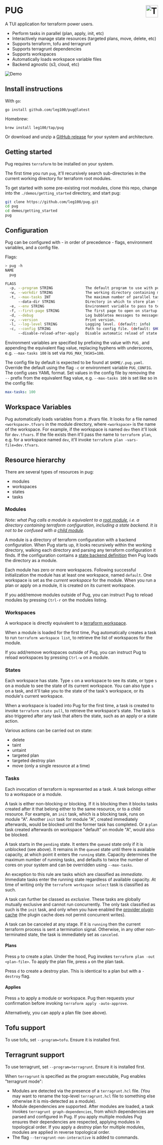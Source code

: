 <h1> PUG
<a title="This tool is Tool of The Week on Terminal Trove, The $HOME of all things in the terminal" href="https://terminaltrove.com/">
<img align="right" src="https://terminaltrove.com/assets/media/terminal_trove_tool_of_the_week_green_on_dark_grey_bg.png" alt="Terminal Trove Tool of The Week" height="40"></a></h1>

A TUI application for terraform power users.

* Perform tasks in parallel (plan, apply, init, etc)
* Interactively manage state resources (targeted plans, move, delete, etc)
* Supports terraform, tofu and terragrunt
* Supports terragrunt dependencies
* Supports workspaces
* Automatically loads workspace variable files
* Backend agnostic (s3, cloud, etc)

![Demo](./demo/demo.gif)

## Install instructions

With `go`:

```
go install github.com/leg100/pug@latest
```

Homebrew:

```
brew install leg100/tap/pug
```

Or download and unzip a [GitHub release](https://github.com/leg100/pug/releases) for your system and architecture.

## Getting started

Pug requires `terraform` to be installed on your system.

The first time you run `pug`, it'll recursively search sub-directories in the current working directory for terraform root modules.

To get started with some pre-existing root modules, clone this repo, change into the `./demos/getting_started` directory, and start pug:

```bash
git clone https://github.com/leg100/pug.git
cd pug
cd demos/getting_started
pug
```

## Configuration

Pug can be configured with - in order of precedence - flags, environment variables, and a config file.

Flags:

```bash
> pug -h
NAME
  pug

FLAGS
  -p, --program STRING               The default program to use with pug. (default: terraform)
  -w, --workdir STRING               The working directory containing modules. (default: .)
  -t, --max-tasks INT                The maximum number of parallel tasks. (default: 32)
      --data-dir STRING              Directory in which to store plan files. (default: $HOME/.pug)
  -e, --env STRING                   Environment variable to pass to terraform process. Can set more than once.
  -f, --first-page STRING            The first page to open on startup. (default: modules)
  -d, --debug                        Log bubbletea messages to messages.log
  -v, --version                      Print version.
  -l, --log-level STRING             Logging level. (default: info)
  -c, --config STRING                Path to config file. (default: $HOME/.pug.yaml)
      --disable-reload-after-apply   Disable automatic reload of state following an apply.
```

Environment variables are specified by prefixing the value with `PUG_` and appending the equivalent flag value, replacing hyphens with underscores, e.g. `--max-tasks 100` is set via `PUG_MAX_TASKS=100`.

The config file by default is expected to be found at `$HOME/.pug.yaml`. Override the default using the flag `-c` or environment variable `PUG_CONFIG`. The config uses YAML format. Set values in the config file by removing the `--` prefix from the equivalent flag value, e.g. `--max-tasks 100` is set like so in the config file:

```yaml
max-tasks: 100
```

## Workspace Variables

Pug automatically loads variables from a .tfvars file. It looks for a file named `<workspace>.tfvars` in the module directory, where `<workspace>` is the name of the workspace. For example, if the workspace is named `dev` then it'll look for `dev.tfvars`. If the file exists then it'll pass the name to `terraform plan`, e.g. for a workspace named `dev`, it'll invoke `terraform plan -vars-file=dev.tfvars`.

## Resource hierarchy

There are several types of resources in pug:

* modules
* workspaces
* states
* tasks

### Modules
 
*Note: what Pug calls a module is equivalent to a [root module](https://developer.hashicorp.com/terraform/language/modules#the-root-module), i.e. a directory containing terraform configuration, including a state backend. It is not to be confused with a [child module](https://developer.hashicorp.com/terraform/language/modules#child-modules).*

A module is a directory of terraform configuration with a backend configuration. When Pug starts up, it looks recursively within the working directory, walking each directory and parsing any terraform configuration it finds. If the configuration contains a [state backend definition](https://developer.hashicorp.com/terraform/language/settings/backends/configuration) then Pug loads the directory as a module.

Each module has zero or more workspaces. Following successful initialization the module has at least one workspace, named `default`. One workspace is set as the *current workspace* for the module. When you run a plan or apply on a module, it is created on its current workspace.

If you add/remove modules outside of Pug, you can instruct Pug to reload modules by pressing `Ctrl-r` on the modules listing.

### Workspaces

A workspace is directly equivalent to a [terraform workspace](https://developer.hashicorp.com/terraform/language/state/workspaces).

When a module is loaded for the first time, Pug automatically creates a task to run `terraform workspace list`, to retrieve the list of workspaces for the module.

If you add/remove workspaces outside of Pug, you can instruct Pug to reload workspaces by pressing `Ctrl-w` on a module.

### States

Each workspace has state. Type `s` on a workspace to see its state, or type `s` on a module to see the state of its current workspace. You can also type `s` on a task, and it'll take you to the state of the task's workspace, or its module's current workspace.

When a workspace is loaded into Pug for the first time, a task is created to invoke `terraform state pull`, to retrieve the workspace's state. The task is also triggered after any task that alters the state, such as an apply or a state action.

Various actions can be carried out on state:

* delete
* taint
* untaint
* targeted plan
* targeted destroy plan
* move (only a single resource at a time)

### Tasks

Each invocation of terraform is represented as a task. A task belongs either to a workspace or a module.

A task is either non-blocking or blocking. If it is blocking then it blocks tasks created after it that belong either to the same resource, or to a child resource. For example, an `init` task, which is a blocking task, runs on module "A". Another `init` task for module "A", created immediately afterwards, would be blocked until the former task has completed. Or a `plan` task created afterwards on workspace "default" on module "A", would also be blocked.

A task starts in the `pending` state. It enters the `queued` state only if it is unblocked (see above). It remains in the `queued` state until there is available capacity, at which point it enters the `running` state. Capacity determines the maximum number of running tasks, and defaults to twice the number of cores on your system and can be overridden using `--max-tasks`.

An exception to this rule are tasks which are classified as *immediate*. Immediate tasks enter the running state regardless of available capacity. At time of writing only the `terraform workspace select` task is classified as such.

A task can further be classed as *exclusive*. These tasks are globally mutually exclusive and cannot run concurrently. The only task classified as such is the `init` task, and only when you have enabled the [provider plugin cache](https://developer.hashicorp.com/terraform/cli/config/config-file#provider-plugin-cache) (the plugin cache does not permit concurrent writes).

A task can be canceled at any stage. If it is `running` then the current terraform process is sent a termination signal. Otherwise, in any other non-terminated state, the task is immediately set as `canceled`.

#### Plans

Press `p` to create a plan. Under the hood, Pug invokes `terraform plan -out <plan-file>`. To apply the plan file, press `a` on the plan task.

Press `d` to create a destroy plan. This is identical to a plan but with a `-destroy` flag.

#### Applies

Press `a` to apply a module or workspace. Pug then requests your confirmation before invoking `terraform apply -auto-approve`.

Alternatively, you can apply a plan file (see above).

## Tofu support

To use tofu, set `--program=tofu`. Ensure it is installed first.

## Terragrunt support

To use terragrunt, set `--program=terragrunt`. Ensure it is installed first.

When `terragrunt` is specified as the program executable, Pug enables "terragrunt mode":

* Modules are detected via the presence of a `terragrunt.hcl` file. (You may want to rename the top-level `terragrunt.hcl` file to something else otherwise it is mis-detected as a module).
* Module dependencies are supported. After modules are loaded, a task invokes `terragrunt graph-dependencies`, from which dependencies are parsed and configured in Pug. If you apply multiple modules Pug ensures their dependencies are respected, applying modules in topological order. If you apply a *destroy* plan for multiple modules, modules are applied in reverse topological order.
* The flag `--terragrunt-non-interactive` is added to commands.
